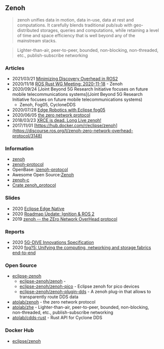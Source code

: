 ## Zenoh

> zenoh unifies data in motion, data in-use, data at rest and computations. 
> It carefully blends traditional pub/sub with geo-distributed storages, queries and computations, 
> while retaining a level of time and space efficiency that is well beyond any of the mainstream stacks.

> Lighter-than-air, peer-to-peer, bounded, non-blocking, non-threaded, etc., publish-subscribe networking

### Articles
- 2021/03/21 [Minimizing Discovery Overhead in ROS2](http://zenoh.io/blog/2021-03-23-discovery/)
- 2020/11/18 [ROS Rust WG Meeting: 2020-11-18](https://discourse.ros.org/t/ros-rust-wg-meeting-2020-11-18/17313) - Zenoh
- 2020/09/24 [Joint Beyond 5G Research Initiative focuses on future mobile telecommunications systems](Joint Beyond 5G Research Initiative focuses on future mobile telecommunications systems)
    - Zenoh, Fog05, CycloneDDS
- 2020/07/28 [Edge Robotics with Eclipse fog05](https://fog05.io/blog/2020-07-ros2/)
- 2020/06/05 [the zero network protocol](https://laptrinhx.com/the-zero-network-protocol-3056543561/)
- 2018/03/23 [XRCE is dead. Long Live zenoh!](https://www.linkedin.com/pulse/xrce-dead-long-live-zenoh-angelo-corsaro)
- 2017/11/01 [https://hub.docker.com/r/eclipse/zenoh](https://discourse.ros.org/t/zenoh-zero-network-overhead-protocol/3148)


### Information
- [zenoh](http://zenoh.io/)
- [zenoh-protocol](https://crates.io/crates/zenoh-protocol)
- OpenBase: [izenoh-protocol](https://openbase.com/rust/zenoh-protocol)
- Awesome Open Source:[Zenoh](https://awesomeopensource.com/project/eclipse-zenoh/zenoh)
- [zenoh-c](https://zenoh-c.readthedocs.io/en/latest/)
- [Crate zenoh_protocol](https://docs.rs/zenoh-protocol/0.5.0-beta.7/zenoh_protocol/)


### Slides
- 2020 [Eclipse Edge Native](https://www.ngiot.eu/wp-content/uploads/sites/26/2020/08/04-2020.10.20-EU-IoT-Edge-Angelo-Corsaro.pdf)
- 2020 [Roadmap Update: Ignition & ROS 2](https://static1.squarespace.com/static/51df34b1e4b08840dcfd2841/t/5fa38f7ec53bc851e56f5663/1604554634088/1_12+Marco_OpenRobotics.pdf)
- 2019 [zenoh -- the ZEro Network OverHead protocol](https://www.slideshare.net/Angelo.Corsaro/zenoh-the-zero-network-overhead-protocol)

### Reports
- 2020 [5G-DIVE Innovations Specification](https://5g-dive.eu/wp-content/uploads/2021/01/D2.1-5G-DIVE-innovations-specification_v1.0_compressed.pdf)
- 2020 [fog?5: Unifying the computing, networking and storage fabrics end-to-end](https://www.5gcity.eu/wp-content/uploads/2020/05/fog05_Corsaro_Baldoni.pdf)


### Open Source
- [eclipse-zenoh](https://github.com/eclipse-zenoh)  
    - [eclipse-zenoh/zenoh](https://github.com/eclipse-zenoh/zenoh) - 
    - [eclipse-zenoh/zenoh-pico](https://github.com/eclipse-zenoh/zenoh-pico) - Eclipse zenoh for pico devices
    - [eclipse-zenoh/zenoh-plugin-dds](https://github.com/eclipse-zenoh/zenoh-plugin-dds) - A zenoh plug-in that allows to transparently route DDS data
- [atolab/zenoh](https://github.com/atolab/zenoh) - the zero network protocol
- [atolab/zhe](https://github.com/atolab/zhe) - Lighter-than-air, peer-to-peer, bounded, non-blocking, non-threaded, etc., publish-subscribe networking
- [atolab/cdds-rust](https://github.com/atolab/cdds-rust) - Rust API for Cyclone DDS


### Docker Hub
- [eclipse/zenoh](https://hub.docker.com/r/eclipse/zenoh)

